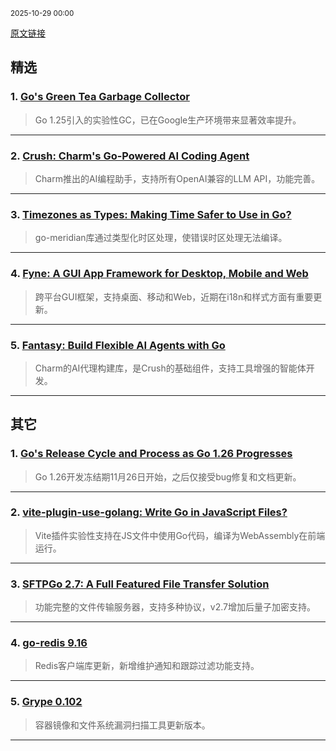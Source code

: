 <sub>2025-10-29 00:00</sub>


[原文链接](https://golangweekly.com/issues/576)


## 精选

### 1. [Go's Green Tea Garbage Collector](https://golangweekly.com/link/176318/rss)
> Go 1.25引入的实验性GC，已在Google生产环境带来显著效率提升。

---

### 2. [Crush: Charm's Go-Powered AI Coding Agent](https://golangweekly.com/link/176304/rss)
> Charm推出的AI编程助手，支持所有OpenAI兼容的LLM API，功能完善。

---

### 3. [Timezones as Types: Making Time Safer to Use in Go?](https://golangweekly.com/link/176302/rss)
> go-meridian库通过类型化时区处理，使错误时区处理无法编译。

---

### 4. [Fyne: A GUI App Framework for Desktop, Mobile and Web](https://golangweekly.com/link/176309/rss)
> 跨平台GUI框架，支持桌面、移动和Web，近期在i18n和样式方面有重要更新。

---

### 5. [Fantasy: Build Flexible AI Agents with Go](https://golangweekly.com/link/176311/rss)
> Charm的AI代理构建库，是Crush的基础组件，支持工具增强的智能体开发。

---

## 其它

### 1. [Go's Release Cycle and Process as Go 1.26 Progresses](https://golangweekly.com/link/176301/rss)
> Go 1.26开发冻结期11月26日开始，之后仅接受bug修复和文档更新。

---

### 2. [vite-plugin-use-golang: Write Go in JavaScript Files?](https://golangweekly.com/link/176347/rss)
> Vite插件实验性支持在JS文件中使用Go代码，编译为WebAssembly在前端运行。

---

### 3. [SFTPGo 2.7: A Full Featured File Transfer Solution](https://golangweekly.com/link/176312/rss)
> 功能完整的文件传输服务器，支持多种协议，v2.7增加后量子加密支持。

---

### 4. [go-redis 9.16](https://golangweekly.com/link/176314/rss)
> Redis客户端库更新，新增维护通知和跟踪过滤功能支持。

---

### 5. [Grype 0.102](https://golangweekly.com/link/176317/rss)
> 容器镜像和文件系统漏洞扫描工具更新版本。

---
    
